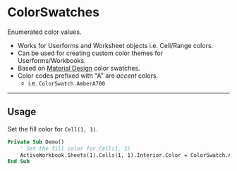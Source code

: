 # ColorSwatches

Enumerated color values. 
- Works for Userforms and Worksheet objects i.e. Cell/Range colors.
- Can be used for creating custom color themes for Userforms/Workbooks.
- Based on [Material Design](https://www.materialpalette.com/colors) color swatches.
- Color codes prefixed with "A" are _accent_ colors.
    - i.e. `ColorSwatch.AmberA700`

---

## Usage

Set the fill color for `Cell(1, 1)`.

```vb
Private Sub Demo()
    ' Set the fill color for Cell(1, 1)
    ActiveWorkbook.Sheets(1).Cells(1, 1).Interior.Color = ColorSwatch.Amber600
End Sub
```
